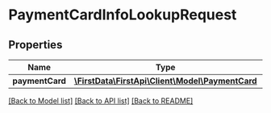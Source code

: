 # PaymentCardInfoLookupRequest

## Properties
Name | Type | Description | Notes
------------ | ------------- | ------------- | -------------
**paymentCard** | [**\FirstData\FirstApi\Client\Model\PaymentCard**](PaymentCard.md) |  | 

[[Back to Model list]](../README.md#documentation-for-models) [[Back to API list]](../README.md#documentation-for-api-endpoints) [[Back to README]](../README.md)


